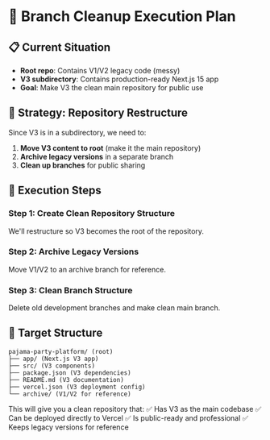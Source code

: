 # 🚀 Branch Cleanup Execution Plan

## 📋 Current Situation
- **Root repo**: Contains V1/V2 legacy code (messy)
- **V3 subdirectory**: Contains production-ready Next.js 15 app
- **Goal**: Make V3 the clean main repository for public use

## 🎯 Strategy: Repository Restructure

Since V3 is in a subdirectory, we need to:
1. **Move V3 content to root** (make it the main repository)
2. **Archive legacy versions** in a separate branch
3. **Clean up branches** for public sharing

## 🚀 Execution Steps

### Step 1: Create Clean Repository Structure
We'll restructure so V3 becomes the root of the repository.

### Step 2: Archive Legacy Versions
Move V1/V2 to an archive branch for reference.

### Step 3: Clean Branch Structure
Delete old development branches and make clean main branch.

## 📁 Target Structure
```
pajama-party-platform/ (root)
├── app/ (Next.js V3 app)
├── src/ (V3 components)  
├── package.json (V3 dependencies)
├── README.md (V3 documentation)
├── vercel.json (V3 deployment config)
└── archive/ (V1/V2 for reference)
```

This will give you a clean repository that:
✅ Has V3 as the main codebase
✅ Can be deployed directly to Vercel
✅ Is public-ready and professional
✅ Keeps legacy versions for reference